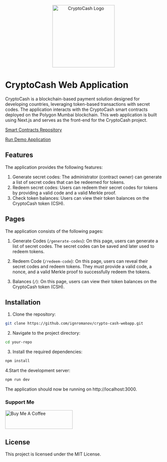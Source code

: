 <p align="center">
<img src="https://i.imgur.com/kizvtYy.png" alt="CryptoCash Logo" width="200px">
</p>

# CryptoCash Web Application

CryptoCash is a blockchain-based payment solution designed for developing countries, leveraging token-based transactions with secret codes. The application interacts with the CryptoCash smart contracts deployed on the Polygon Mumbai blockchain. This web application is built using Next.js and serves as the front-end for the CryptoCash project.

[Smart Contracts Repository](https://github.com/ignromanov/crypto-cash-contracts)

[Run Demo Application](https://crypto-cash-webapp.vercel.app/)

## Features

The application provides the following features:

1. Generate secret codes: The administrator (contract owner) can generate a list of secret codes that can be redeemed for tokens.
2. Redeem secret codes: Users can redeem their secret codes for tokens by providing a valid code and a valid Merkle proof.
3. Check token balances: Users can view their token balances on the CryptoCash token (CSH).

## Pages

The application consists of the following pages:

1. Generate Codes (`/generate-codes`): On this page, users can generate a list of secret codes. The secret codes can be saved and later used to redeem tokens.

2. Redeem Code (`/redeem-code`): On this page, users can reveal their secret codes and redeem tokens. They must provide a valid code, a nonce, and a valid Merkle proof to successfully redeem the tokens.

3. Balances (`/`): On this page, users can view their token balances on the CryptoCash token (CSH).

## Installation

1. Clone the repository:

```bash
git clone https://github.com/ignromanov/crypto-cash-webapp.git
```

2. Navigate to the project directory:

```bash
cd your-repo
```

3. Install the required dependencies:

```bash
npm install
```

4.Start the development server:

```bash
npm run dev
```

The application should now be running on http://localhost:3000.

### Support Me

<a href="https://www.buymeacoffee.com/ignromanov" target="_blank"><img src="https://cdn.buymeacoffee.com/buttons/v2/default-yellow.png" alt="Buy Me A Coffee" style="height: 60px !important;width: 217px !important;" ></a>

## License

This project is licensed under the MIT License.

